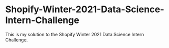 # Shopify-Winter-2021-Data-Science-Intern-Challenge
This is my solution to the Shopify Winter 2021 Data Science Intern Challenge.
